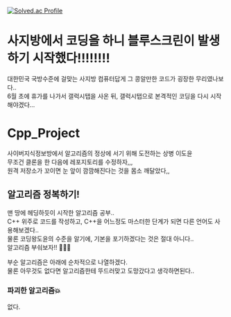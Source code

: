 [![Solved.ac Profile](http://mazassumnida.wtf/api/v2/generate_badge?boj=dmdkrehdbs)](https://solved.ac/dmdkrehdbs/)


# 사지방에서 코딩을 하니 블루스크린이 발생하기 시작했다!!!!!!!!
대한민국 국방수준에 걸맞는 사지방 컴퓨터답게 그 콩알만한 코드가 굉장한 무리였나보다..<br/>
6월 초에 휴가를 나가서 갤럭시탭을 사온 뒤, 갤럭시탭으로 본격적인 코딩을 다시 시작해야겠다...<br/>

# Cpp_Project
사이버지식정보방에서 알고리즘의 정상에 서기 위해 도전하는 상병 이도윤<br/>
무조건 클론을 한 다음에 레포지토리를 수정하자,,,<br/>
원격 저장소가 꼬이면 눈 앞이 깜깜해진다는 것을 몸소 깨달았다,,<br/>

## 알고리즘 정복하기!
맨 땅에 헤딩하듯이 시작한 알고리즘 공부..<br/>
C++ 위주로 코드를 작성하고, C++을 어느정도 마스터한 단계가 되면 다른 언어도 사용해보겠다..<br/>
물론 코딩왕도윤의 수준을 알기에, 기본을 포기하겠다는 것은 절대 아니다..<br/>
알고리즘 부숴보자!! 👊👊👊<br/>

부순 알고리즘은 아래에 순차적으로 나열하겠다.<br/>
물론 아무것도 없다면 알고리즘한테 뚜드러맞고 도망갔다고 생각하면된다..<br/>

### 파괴한 알고리즘💥
없다.<br/>
